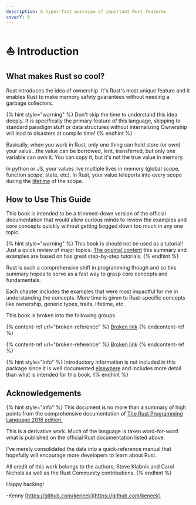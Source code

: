 ```yaml
---
description: A hyper-fast overview of important Rust features
coverY: 0
---
```


# ⛵ Introduction

## What makes Rust so cool?

Rust introduces the idea of ownership. It's Rust's most unique feature and it enables Rust to make memory safety guarantees without needing a garbage collectors.

{% hint style="warning" %}
Don't skip the time to understand this idea deeply. It is specifically the primary feature of this language, skipping to standard paradigm stuff or data structures without internalizing Ownership will lead to disasters at compile time!
{% endhint %}

Basically, when you work in Rust, only one thing can hold store (or own) your value...the value can be borrowed, lent, transferred, but only one variable can own it. You can copy it, but it's not the true value in memory.

In python or JS, your values live multiple lives in memory (global scope, function scope, state, etc). In Rust, your value teleports into every scope during the [lifetime](core-knowledge/functions-and-extensible-features/lifetime.md) of the scope.

## How to Use This Guide

This book is intended to be a trimmed-down version of the official documentation that would allow curious minds to review the examples and core concepts quickly without getting bogged down too much in any one topic.&#x20;

{% hint style="warning" %}
This book is should not be used as a tutorial! Just a quick review of major topics. [The original content](https://doc.rust-lang.org/book/title-page.html) this summary and examples are based on has great step-by-step tutorials.
{% endhint %}

Rust is such a comprehensive shift in programming though and so this summary hopes to serve as a fast way to grasp core concepts and fundamentals.

Each chapter includes the examples that were most impactful for me in understanding the concepts. More time is given to Rust-specific concepts like ownership, generic types, traits, lifetime, etc.&#x20;

This book is broken into the following groups

{% content-ref url="broken-reference" %}
[Broken link](broken-reference)
{% endcontent-ref %}

{% content-ref url="broken-reference" %}
[Broken link](broken-reference)
{% endcontent-ref %}

{% hint style="info" %}
Introductory information is not included in this package since it is well documented [elsewhere](https://doc.rust-lang.org/book/ch01-00-getting-started.html) and includes more detail than what is intended for this book.
{% endhint %}

## Acknowledgements

{% hint style="info" %}
This document is no more than a summary of high points from the comprehensive documentation of [The Rust Programming Language 2018 edition.](https://doc.rust-lang.org/book/title-page.html)&#x20;

This is a derivative work. Much of the language is taken word-for-word what is published on the official Rust documentation listed above.&#x20;

I've merely consolidated the data into a quick-reference manual that hopefully will encourage more developers to learn about Rust.

All credit of this work belongs to the authors, Steve Klabnik and Carol Nichols as well as the Rust Community contributions.
{% endhint %}

Happy hacking!

\-Kenny [https://github.com/keneek](https://github.com/keneek)
